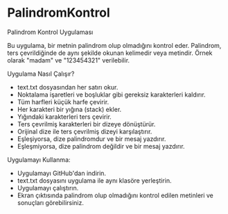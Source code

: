 # PalindromKontrol

Palindrom Kontrol Uygulaması

Bu uygulama, bir metnin palindrom olup olmadığını kontrol eder. Palindrom, ters çevrildiğinde de aynı şekilde okunan kelimedir veya metindir. Örnek olarak "madam" ve "123454321" verilebilir.


Uygulama Nasıl Çalışır?

- text.txt dosyasından her satırı okur.
- Noktalama işaretleri ve boşluklar gibi gereksiz karakterleri kaldırır.
- Tüm harfleri küçük harfe çevirir.
- Her karakteri bir yığına (stack) ekler.
- Yığındaki karakterleri ters çevirir.
- Ters çevrilmiş karakterleri bir dizeye dönüştürür.
- Orijinal dize ile ters çevrilmiş dizeyi karşılaştırır.
- Eşleşiyorsa, dize palindromdur ve bir mesaj yazdırır.
- Eşleşmiyorsa, dize palindrom değildir ve bir mesaj yazdırır.


Uygulamayı Kullanma:

- Uygulamayı GitHub'dan indirin.
- text.txt dosyasını uygulama ile aynı klasöre yerleştirin.
- Uygulamayı çalıştırın.
- Ekran çıktısında palindrom olup olmadığını kontrol edilen metinleri ve sonuçları görebilirsiniz.
